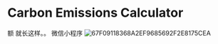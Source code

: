 # Carbon Emissions Calculator
额 就长这样。。
微信小程序
![67F09118368A2EF9685692F2E8175CEA](https://user-images.githubusercontent.com/93712018/204475366-a5e137e1-5e0d-411f-bd68-5127cb11cd82.jpg)
